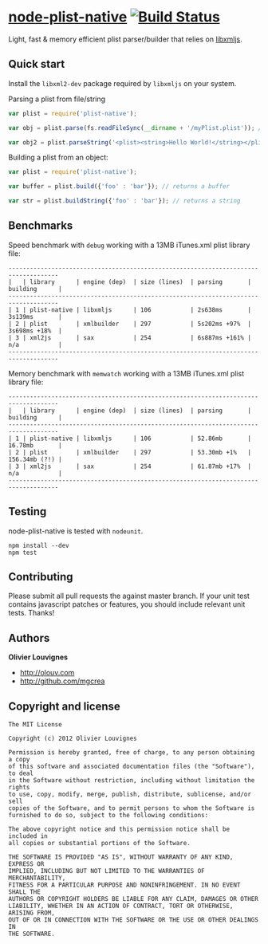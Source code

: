 [node-plist-native](http://mgcrea.github.com/node-plist-native) [![Build Status](https://secure.travis-ci.org/mgcrea/node-plist-native.png?branch=master)](http://travis-ci.org/#!/mgcrea/node-plist-native)
=================

Light, fast & memory efficient plist parser/builder that relies on [libxmljs](https://github.com/polotek/libxmljs).

Quick start
-----------

Install the `libxml2-dev` package required by `libxmljs` on your system.

Parsing a plist from file/string
``` javascript
var plist = require('plist-native');

var obj = plist.parse(fs.readFileSync(__dirname + '/myPlist.plist')); // parses a buffer

var obj2 = plist.parseString('<plist><string>Hello World!</string></plist>'); // parses a string

```

Building a plist from an object:
``` javascript
var plist = require('plist-native');

var buffer = plist.build({'foo' : 'bar'}); // returns a buffer

var str = plist.buildString({'foo' : 'bar'}); // returns a string

```

Benchmarks
----------

Speed benchmark with `debug` working with a 13MB iTunes.xml plist library file:

>
	------------------------------------------------------------------------------------
	|   | library      | engine (dep)  | size (lines)  | parsing       | building      |
	------------------------------------------------------------------------------------
	| 1 | plist-native | libxmljs      | 106           | 2s638ms       | 3s139ms       |
	| 2 | plist        | xmlbuilder    | 297           | 5s202ms +97%  | 3s698ms +18%  |
	| 3 | xml2js       | sax           | 254           | 6s887ms +161% | n/a           |
	------------------------------------------------------------------------------------

Memory benchmark with `memwatch` working with a 13MB iTunes.xml plist library file:

>
	------------------------------------------------------------------------------------
	|   | library      | engine (dep)  | size (lines)  | parsing       | building      |
	------------------------------------------------------------------------------------
	| 1 | plist-native | libxmljs      | 106           | 52.86mb       | 16.78mb       |
	| 2 | plist        | xmlbuilder    | 297           | 53.30mb +1%   | 156.34mb (?!) |
	| 3 | xml2js       | sax           | 254           | 61.87mb +17%  | n/a           |
	------------------------------------------------------------------------------------

Testing
-------

node-plist-native is tested with `nodeunit`.

>
	npm install --dev
	npm test

Contributing
------------

Please submit all pull requests the against master branch. If your unit test contains javascript patches or features, you should include relevant unit tests. Thanks!

Authors
-------

**Olivier Louvignes**

+ http://olouv.com
+ http://github.com/mgcrea

Copyright and license
---------------------

	The MIT License

	Copyright (c) 2012 Olivier Louvignes

	Permission is hereby granted, free of charge, to any person obtaining a copy
	of this software and associated documentation files (the "Software"), to deal
	in the Software without restriction, including without limitation the rights
	to use, copy, modify, merge, publish, distribute, sublicense, and/or sell
	copies of the Software, and to permit persons to whom the Software is
	furnished to do so, subject to the following conditions:

	The above copyright notice and this permission notice shall be included in
	all copies or substantial portions of the Software.

	THE SOFTWARE IS PROVIDED "AS IS", WITHOUT WARRANTY OF ANY KIND, EXPRESS OR
	IMPLIED, INCLUDING BUT NOT LIMITED TO THE WARRANTIES OF MERCHANTABILITY,
	FITNESS FOR A PARTICULAR PURPOSE AND NONINFRINGEMENT. IN NO EVENT SHALL THE
	AUTHORS OR COPYRIGHT HOLDERS BE LIABLE FOR ANY CLAIM, DAMAGES OR OTHER
	LIABILITY, WHETHER IN AN ACTION OF CONTRACT, TORT OR OTHERWISE, ARISING FROM,
	OUT OF OR IN CONNECTION WITH THE SOFTWARE OR THE USE OR OTHER DEALINGS IN
	THE SOFTWARE.
